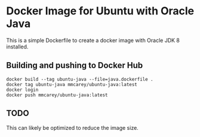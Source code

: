 # Docker Image for Ubuntu with Oracle Java 
This is a simple Dockerfile to create a docker image with Oracle JDK 8 installed.

## Building and pushing to Docker Hub
    docker build --tag ubuntu-java --file=java.dockerfile .
    docker tag ubuntu-java mmcarey/ubuntu-java:latest
    docker login
    docker push mmcarey/ubuntu-java:latest

## TODO
This can likely be optimized to reduce the image size.

